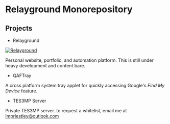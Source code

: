 # Relayground Monorepository

## Projects

- Relayground

[![Relayground](https://github.com/freylint/relaymono/actions/workflows/relayground.yml/badge.svg)](https://github.com/freylint/relaymono/actions/workflows/relayground.yml)

Personal website, portfolio, and automation platform.
This is still under heavy development and content bare.

- QAFTray

A cross platform system tray applet for quickly accessing Google's _Find
My Device_ feature.

- TES3MP Server

Private TES3MP server.
to request a whitelist, email me at [lmpriestley@outlook.com](mailto:lmpriestley@outlook.com)
